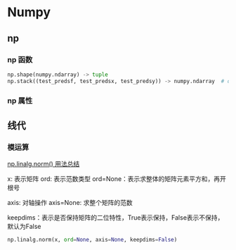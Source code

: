 # Numpy

## np

### np 函数

```python
np.shape(numpy.ndarray) -> tuple
np.stack((test_predsf, test_predsx, test_predsy)) -> numpy.ndarray  # default: axis=0
```

### np 属性

## 线代

### 模运算

[np.linalg.norm() 用法总结](https://blog.csdn.net/silent1cat/article/details/120811844)

x: 表示矩阵
ord: 表示范数类型
ord=None：表示求整体的矩阵元素平方和，再开根号

axis: 对轴操作
axis=None: 求整个矩阵的范数

keepdims：表示是否保持矩阵的二位特性，True表示保持，False表示不保持，默认为False

```python
np.linalg.norm(x, ord=None, axis=None, keepdims=False)
```
